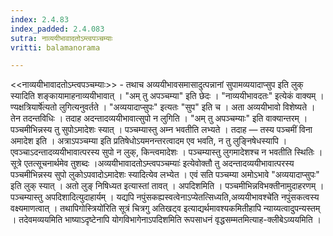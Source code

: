 ```yaml
---
index: 2.4.83
index_padded: 2.4.083
sutra: नाव्ययीभावादतोऽम्त्वपञ्चम्याः
vritti: balamanorama

---
```

<<नाव्ययीभावादतोऽम्त्वपञ्चम्याः>> - तथाच अव्ययीभावसमासादुत्पन्नानां सुपामव्ययादाप्सुप इति लुक् स्यादिति शङ्कायामाहनाव्ययीभावात् । "अम् तु अपञ्चम्या" इति छेदः । "नाव्ययीभावदतः" इत्येकं वाक्यम् ।ण्यक्षत्रियार्षे॑त्यतो लुगित्यनुवर्तते । "अव्ययादाप्सुपः" इत्यतः "सुप" इति च । अता अव्ययीभावो विशेष्यते । तेन तदन्तविधिः । तदाह अदन्तादव्ययीभावात्सुपो न लुगिति । "अम् तु अपञ्चम्याः" इति वाक्यान्तरम् । पञ्चमीभिन्नस्य तु सुपोऽमादेशः स्यात् । पञ्चम्यास्तु अम्न भवतीति लभ्यते । तदाह — तस्य पञ्चमीं विना अमादेश इति । अत्राऽपञ्चम्या इति प्रतिषेधोऽयमनन्तरत्वादम एव भवति, न तु लुङ्निषेधस्यापि । एवञ्चाऽदन्तादव्ययीभावात्परस्य सुपो न लुक्, किन्त्वमादेशः । पञ्चम्यास्तु लुगमादेशश्च न भवतीति स्थितिः । सूत्रे एतत्सूचनार्थमेव तुशब्दः ।अव्ययीभावादतोऽम्त्वपञ्चम्याः॑ इत्येवोक्तौ तु अदन्तादव्ययीभावात्परस्य पञ्चमीभिन्नस्य सुपो लुकोऽपवादोऽमादेशः स्यादित्येव लभ्येत । एवं सति पञ्चम्या अमोऽभावे "अव्ययादाप्सुपः" इति लुक् स्यात् । अतो लुङ् निषिध्यत इत्यास्तां तावत् । अपदिशमिति । पञ्चमीभिन्नविभक्तीनामुदाहरणम् । पञ्चम्यास्तु अपदिशादित्युदाहार्यम् । यद्यपि नपुंसकह्यस्वत्वेनाऽप्येतत्सिध्यति,अव्ययीभावश्चे॑ति नपुंसकत्वस्य वक्ष्यमाणत्वात् । तथापिगोस्त्रियो॑रिति सूत्रं चित्रगु अतिखट्व इत्याद्यर्थमावश्यकमितीहापि न्याय्यत्वादुपन्यस्तम् । तदेवमव्ययमिति भाष्याऽदृष्टेनापि योगविभागेनाऽपदिशमिति रूपसाधनं वृद्धसम्मतमित्याह-क्लीबेऽव्ययमिति । 
